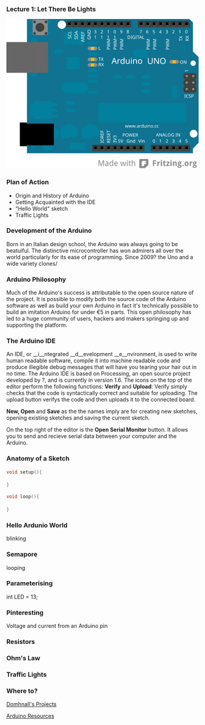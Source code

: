 <!-- Latest compiled and minified CSS & JS -->
<link rel="stylesheet" media="screen" href="https://netdna.bootstrapcdn.com/bootstrap/3.2.0/css/bootstrap.min.css">



### Lecture 1: Let There Be Lights

![Arduino Uno](img/uno.svg "Arduino Uno")

### Plan of Action

 - Origin and History of Arduino
 - Getting Acquainted with the IDE
 - "Hello World" sketch
 - Traffic Lights

### Development of the Arduino

Born in an Italian design school, the Arduino was always going to be beatuiful. The distinctive microcontroller has won admirers all over the world particularly for its ease of programming. Since 2009? the Uno and a wide variety clones/

### Arduino Philosophy
Much of the Arduino's success is attributable to the open source nature of the project. It is possible to modify both the source code of the Arduino software as well as build your own Arduino in fact it's technically possible to build an imitation Arduino for under €5 in parts. This open philosophy has led to a huge community of users, hackers and makers springing up and supporting the platform.

### The Arduino IDE

An IDE, or __i__ntegrated __d__evelopment __e__nvironment, is used to write human readable software, compile it into machine readable code and produce illegible debug messages that will have you tearing your hair out in no time. The Arduino IDE is based on Processing, an open source project developed by ?, and is currently in version 1.6. 
The icons on the top of the editor perform the following functions:
__Verify__ and __Upload__: Verify simply checks that the code is syntactically correct and suitable for uploading. The upload button verifys the code and then uploads it to the connected board.

__New, Open__ and __Save__ as the the names imply are for creating new sketches, opening existing sketches and saving the current sketch. 

On the top right of the editor is the __Open Serial Monitor__ button. It allows you to send and recieve serial data between your computer and the Arduino.

### Anatomy of a Sketch

```C
void setup(){
    
}
```

```C
void loop(){
    
}
```

### Hello Ardunio World

blinking

### Semapore

looping

### Parameterising

int LED = 13;

### Pinteresting

Voltage and current from an Arduino pin

### Resistors

### Ohm's Law

### Traffic Lights

### Where to?

<a href="https://domhnallohanlon.github.io" class="btn btn-lg btn-primary"> Domhnall's Projects</a>

<a href="https://domhnallohanlon.github.io/arduinonotes" class="btn btn-lg btn-primary"> Arduino Resources</a>

